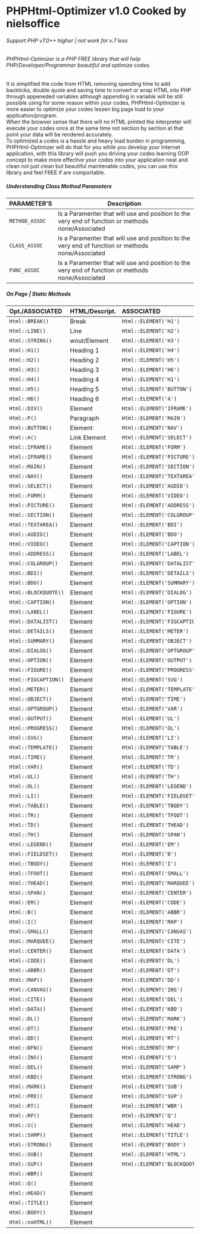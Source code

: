 # PHPHtml-Optimizer v1.0 Cooked by nielsoffice 
<h6>Support PHP v7.0++ higher | not work for v.7 less</h6>
<h6>PHPHtml-Optimizer is a PHP FREE library that will help PHP/Developer/Programmer beautiful and optimize codes. </h6>
<p>It is simplified the code from HTML removing spending time to add backticks, double quote and saving time to convert or wrap HTML into PHP through appeneded variables although appending in variable will be still possible using for some reason within your codes, PHPHtml-Optimizer is more easier to optimize your codes lessen big page load to your application/program.<br />
When the browser sense that there will no HTML printed the interpreter will execute your codes once at the same time not section by section at that point your data will be rendered accurately.<br />
To optimized a codes is a hassle and heavy load burden in programming, PHPHtml-Optimizer will do that for you while you develop your Internet application, with this library will push you driving your codes learning OOP concept to make more effective your codes into your application neat and clean not just clean but beautiful maintenable codes, you can use this library and feel FREE if are comportable.    
</p>

<h5>Understanding Class Method Parameters</h5>

| PARAMETER'S    | Description |
| ---            | ---         |
| `METHOD_ASSOC` | Is a Paramenter that will use and position to the very end of function or methods none/Associated |
| `CLASS_ASSOC`  | Is a Paramenter that will use and position to the very end of function or methods none/Associated |
| `FUNC_ASSOC`   | Is a Paramenter that will use and position to the very end of function or methods none/Associated |



<h5>On Page | Static Methods</h5>

|Opt./ASSOCIATED | HTML/Descript. | ASSOCIATED | Inline noneClosing/ASSOCIATED |  none/ASSOCIATED |
|:---            |:---            |:---            |:---            |:---            |
| `Html::BREAK()`  | Break          | `Html::ELEMENT('H1')`    |`Html::_ELEMENT('my_input','INPUT')`|`Html::openH1()`/`Html::closeH1()`|
| `Html::LINE()`   | Line           | `Html::ELEMENT('H2')`    |`Html::_ELEMENT('my_track','track')`|
| `Html::STRING()` | wout/Element   | `Html::ELEMENT('H3')`    |`Html::_ELEMENT('my_circle','circle')`|
| `Html::H1()`     | Heading 1      | `Html::ELEMENT('H4')`    |`Html::_ELEMENT('my_param','param')`|
| `Html::H2()`     | Heading 2      | `Html::ELEMENT('H5')`    |`Html::_ELEMENT('my_meta','meta')`|
| `Html::H3()`     | Heading 3      | `Html::ELEMENT('H6')`    |`Html::_ELEMENT('my_link','link')`|
| `Html::H4()`     | Heading 4      | `Html::ELEMENT('H1')`    |`Html::_ELEMENT('my_img','img')`|
| `Html::H5()`     | Heading 5      | `Html::ELEMENT('BUTTON')` | `Html::_ELEMENT('my_embed','embed')`|
| `Html::H6()`     | Heading 6      | `Html::ELEMENT('A')`     | `Html::_ELEMENT('my_option','option')`|
| `Html::DIV()`    | Element        | `Html::ELEMENT('IFRAME')`| `Html::_ELEMENT('my_col','col')`|
| `Html::P()`      | Paragraph      | `Html::ELEMENT('MAIN')`    | `Html::_ELEMENT('my_base','base')`|
| `Html::BUTTON()` | Element        | `Html::ELEMENT('NAV')`    | `Html::_ELEMENT('my_aside','aside')`|
| `Html::A()`      | Link Element   | `Html::ELEMENT('SELECT')`    | `Html::_ELEMENT('my_area','area')`|
| `Html::IFRAME()` | Element        | `Html::ELEMENT('FORM')` |  `Html::_ELEMENT('my_DOCTYPE','DOCTYPE')`|
| `Html::IFRAME()` | Element        | `Html::ELEMENT('PICTURE')`    | 
| `Html::MAIN()`   | Element        | `Html::ELEMENT('SECTION')`    | 
| `Html::NAV()`    | Element        | `Html::ELEMENT('TEXTAREA')`    | 
| `Html::SELECT()` | Element        | `Html::ELEMENT('AUDIO')`    | 
| `Html::FORM()`   | Element        | `Html::ELEMENT('VIDEO')`    | 
| `Html::PICTURE()`| Element        | `Html::ELEMENT('ADDRESS')`    | 
| `Html::SECTION()`| Element        | `Html::ELEMENT('COLGROUP')`    | 
| `Html::TEXTAREA()`| Element        | `Html::ELEMENT('BDI')`    | 
| `Html::AUDIO()`| Element        | `Html::ELEMENT('BDO')`    | 
| `Html::VIDEO()`| Element        | `Html::ELEMENT('CAPTION')` | 
| `Html::ADDRESS()`| Element        | `Html::ELEMENT('LABEL')`    | 
| `Html::COLGROUP()`| Element        | `Html::ELEMENT('DATALIST')`    | 
| `Html::BDI()`| Element        | `Html::ELEMENT('DETAILS')`    | 
| `Html::BDO()`| Element        | `Html::ELEMENT('SUMMARY')` | 
| `Html::BLOCKQUOTE()`| Element        | `Html::ELEMENT('DIALOG')` | 
| `Html::CAPTION()`| Element        | `Html::ELEMENT('OPTION')` | 
| `Html::LABEL()`| Element        | `Html::ELEMENT('FIGURE')` | 
| `Html::DATALIST()`| Element        | `Html::ELEMENT('FIGCAPTION')` |
| `Html::DETAILS()`| Element        | `Html::ELEMENT('METER')` |
| `Html::SUMMARY()`| Element        | `Html::ELEMENT('OBJECT')`    |
| `Html::DIALOG()`| Element        | `Html::ELEMENT('OPTGROUP')`    |
| `Html::OPTION()`| Element        | `Html::ELEMENT('OUTPUT')`    |
| `Html::FIGURE()`| Element        | `Html::ELEMENT('PROGRESS')`    |
| `Html::FIGCAPTION()`| Element        | `Html::ELEMENT('SVG')`    |
| `Html::METER()`| Element        | `Html::ELEMENT('TEMPLATE')` |
| `Html::OBJECT()`| Element        | `Html::ELEMENT('TIME')` |
| `Html::OPTGROUP()`| Element        | `Html::ELEMENT('VAR')` |
| `Html::OUTPUT()`| Element        | `Html::ELEMENT('UL')` |
| `Html::PROGRESS()`| Element        | `Html::ELEMENT('OL')` |
| `Html::SVG()`| Element        | `Html::ELEMENT('LI')` |
| `Html::TEMPLATE()`| Element        | `Html::ELEMENT('TABLE')` |
| `Html::TIME()`| Element        | `Html::ELEMENT('TR')`    |
| `Html::VAR()`| Element        | `Html::ELEMENT('TD')`    |
| `Html::UL()`| Element        | `Html::ELEMENT('TH')`|
| `Html::OL()`| Element        | `Html::ELEMENT('LEGEND')`    |
| `Html::LI()`| Element        | `Html::ELEMENT('FIELDSET')`    |
| `Html::TABLE()`| Element        | `Html::ELEMENT('TBODY')`    |
| `Html::TR()`| Element        | `Html::ELEMENT('TFOOT')` |
| `Html::TD()`| Element        | `Html::ELEMENT('THEAD')` |
| `Html::TH()`| Element        | `Html::ELEMENT('SPAN')` |
| `Html::LEGEND()`| Element        | `Html::ELEMENT('EM')` |
| `Html::FIELDSET()`| Element        | `Html::ELEMENT('B')` |
| `Html::TBODY()`| Element        | `Html::ELEMENT('I')` |
| `Html::TFOOT()`| Element        | `Html::ELEMENT('SMALL')` |
| `Html::THEAD()`| Element        | `Html::ELEMENT('MARQUEE')`    |
| `Html::SPAN()`| Element        | `Html::ELEMENT('CENTER')` |
| `Html::EM()`| Element        | `Html::ELEMENT('CODE')` |
| `Html::B()`| Element        | `Html::ELEMENT('ABBR')` |
| `Html::I()`| Element        | `Html::ELEMENT('MAP')` |
| `Html::SMALL()`| Element        | `Html::ELEMENT('CANVAS')` |
| `Html::MARQUEE()`| Element        | `Html::ELEMENT('CITE')` |
| `Html::CENTER()`| Element        | `Html::ELEMENT('DATA')` |
| `Html::CODE()`| Element        | `Html::ELEMENT('DL')` |
| `Html::ABBR()`| Element        | `Html::ELEMENT('DT')` |
| `Html::MAP()`| Element        | `Html::ELEMENT('DD')` |
| `Html::CANVAS()`| Element        | `Html::ELEMENT('INS')`    |
| `Html::CITE()`| Element        | `Html::ELEMENT('DEL')` |
| `Html::DATA()`| Element        | `Html::ELEMENT('KBD')` |
| `Html::DL()`| Element        | `Html::ELEMENT('MARK')` |
| `Html::DT()`| Element        | `Html::ELEMENT('PRE')` |
| `Html::DD()`| Element        | `Html::ELEMENT('RT')`    |
| `Html::DFN()`| Element        | `Html::ELEMENT('RP')` |
| `Html::INS()`| Element        | `Html::ELEMENT('S')` |
| `Html::DEL()`| Element        | `Html::ELEMENT('SAMP')` |
| `Html::KBD()`| Element        | `Html::ELEMENT('STRONG')` |
| `Html::MARK()`| Element        | `Html::ELEMENT('SUB')`    |
| `Html::PRE()`| Element        | `Html::ELEMENT('SUP')` |
| `Html::RT()`| Element        | `Html::ELEMENT('WBR')`    |
| `Html::RP()`| Element        | `Html::ELEMENT('Q')` |
| `Html::S()`| Element        | `Html::ELEMENT('HEAD')` |
| `Html::SAMP()`| Element        | `Html::ELEMENT('TITLE')`    |
| `Html::STRONG()`| Element        | `Html::ELEMENT('BODY')` |
| `Html::SUB()`| Element        | `Html::ELEMENT('HTML')`    |
| `Html::SUP()`| Element        | `Html::ELEMENT('BLOCKQUOTE')`    |
| `Html::WBR()`| Element        |     |
| `Html::Q()`| Element        |  |
| `Html::HEAD()`| Element        |  |
| `Html::TITLE()`| Element        |  |
| `Html::BODY()`| Element        |  |
| `Html::noHTML()`| Element        |     |
















































































